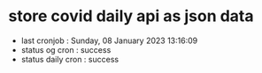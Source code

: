 # store covid daily api as json data

- last cronjob : Sunday, 08 January 2023 13:16:09
- status og cron : success
- status daily cron : success
      
      